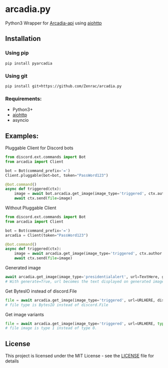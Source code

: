 # arcadia.py
Python3 Wrapper for [Arcadia-api](https://arcadia-api.xyz/) using [aiohttp](https://github.com/aio-libs/aiohttp)<br>
## Installation
### Using pip
```
pip install pyarcadia
```
### Using git
```
pip install git+https://github.com/Zenrac/arcadia.py
```

### Requirements: <br>
- Python3+<br>
- [aiohttp](https://github.com/aio-libs/aiohttp) <br>
- asyncio<br>

## Examples: <br>
Pluggable Client for Discord bots<br>
```py
from discord.ext.commands import Bot
from arcadia import Client

bot = Bot(command_prefix='=')
Client.pluggable(bot=bot, token="PassWord123")

@bot.command()
async def triggered(ctx):
    image = await bot.arcadia.get_image(image_type='triggered', ctx.author.avatar_url)
    await ctx.send(file=image)
```
Without Pluggable Client<br>
```py
from discord.ext.commands import Bot
from arcadia import Client

bot = Bot(command_prefix='=')
arcadia = Client(token="PassWord123")

@bot.command()
async def triggered(ctx):
    image = await arcadia.get_image(image_type='triggered', ctx.author.avatar_url)
    await ctx.send(file=image)
```
Generated image<br>
```py
await arcadia.get_image(image_type='presidentialalert', url=TextHere, generate=True)
# With generate=True, url becomes the text displayed on generated images.
```
Get BytesIO instead of discord.File<br>
```py
file = await arcadia.get_image(image_type='triggered', url=URLHERE, discordfile=False)
# file type is BytesIO instead of discord.File
```
Get image variants<br>
```py
file = await arcadia.get_image(image_type='triggered', url=URLHERE, type=1)
# file image is type 1 instead of type 0.
```
## License

This project is licensed under the MIT License - see the [LICENSE](LICENSE) file for details

